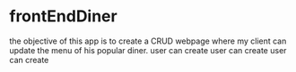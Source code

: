# frontEndDiner
the objective of this app is to create a CRUD webpage where my client can update the menu of his popular diner.
user can create 
user can create 
user can create 
